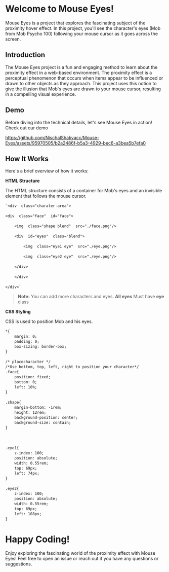 # Welcome to Mouse Eyes!
Mouse Eyes is a project that explores the fascinating subject of the proximity hover effect. In this project, you'll see the character's eyes (Mob from Mob Psycho 100) following your mouse cursor as it goes across the screen.

## Introduction
The Mouse Eyes project is a fun and engaging method to learn about the proximity effect in a web-based environment. The proximity effect is a perceptual phenomenon that occurs when items appear to be influenced or drawn to other objects as they approach. This project uses this notion to give the illusion that Mob's eyes are drawn to your mouse cursor, resulting in a compelling visual experience.

## Demo
Before diving into the technical details, let's see Mouse Eyes in action! Check out our demo



https://github.com/NischalShakyacc/Mouse-Eyes/assets/95970505/b2a2486f-b5a3-4929-bec6-a3bea5b7efa0




## How It Works
Here's a brief overview of how it works:

 **HTML Structure**
    
The HTML structure consists of a container for Mob's eyes and an invisible element that follows the mouse cursor.
    
    `<div  class="charater-area">

	<div  class="face"  id="face">

		<img  class="shape blend"  src="./face.png"/>

		<div  id="eyes"  class="blend">

			<img  class="eye1 eye"  src="./eye.png"/>

			<img  class="eye2 eye"  src="./eye.png"/>

		</div>

		</div>

	</div>`
	
> **Note:** You can add more characters and eyes. **All eyes** Must have **eye** class
> 
**CSS Styling**

CSS is used to position Mob and his eyes.

	*{
		margin: 0;
		padding: 0;
		box-sizing: border-box;
	}

	/* placecharacter */
	/*Use bottom, top, left, right to position your character*/
	.face{
		position: fixed;
		bottom: 0;
		left: 10%;
	}

	.shape{
		margin-bottom: -1rem;
		height: 12rem;
		background-position: center;
		background-size: contain;
	}



	.eye1{
		z-index: 100;
		position: absolute;
		width: 0.55rem;
		top: 69px;
		left: 74px;
	}

	.eye2{
		z-index: 100;
		position: absolute;
		width: 0.55rem;
		top: 69px;
		left: 108px;
	}

# Happy Coding!

Enjoy exploring the fascinating world of the proximity effect with Mouse Eyes! Feel free to open an issue or reach out if you have any questions or suggestions.
